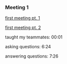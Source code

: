 ### Meeting 1 
[first meeting pt. 1](https://www.youtube.com/watch?v=yQTTQOZB1PI) 

[first meeting pt. 2](https://www.youtube.com/watch?v=OKirSapr7PA)

  taught my teammates: 00:01 

  asking questions: 6:24 

  answering questions: 7:26 
